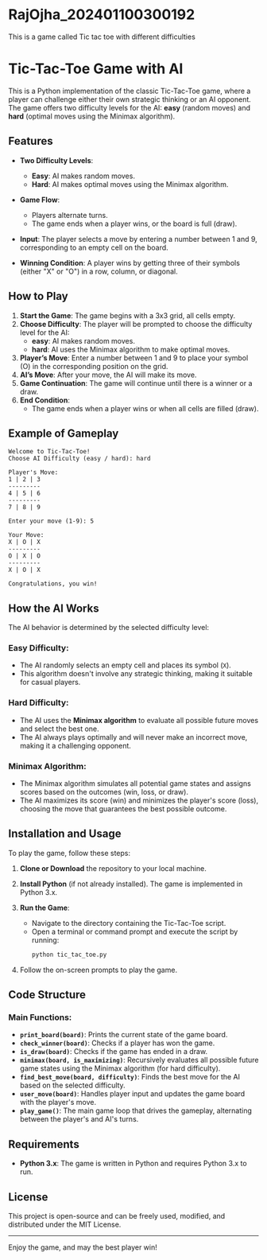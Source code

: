 # RajOjha_202401100300192
This is a game called Tic tac toe with different difficulties
# Tic-Tac-Toe Game with AI

This is a Python implementation of the classic Tic-Tac-Toe game, where a player can challenge either their own strategic thinking or an AI opponent. The game offers two difficulty levels for the AI: **easy** (random moves) and **hard** (optimal moves using the Minimax algorithm).

## Features

- **Two Difficulty Levels**:
  - **Easy**: AI makes random moves.
  - **Hard**: AI makes optimal moves using the Minimax algorithm.
  
- **Game Flow**:
  - Players alternate turns.
  - The game ends when a player wins, or the board is full (draw).
  
- **Input**: The player selects a move by entering a number between 1 and 9, corresponding to an empty cell on the board.
  
- **Winning Condition**: A player wins by getting three of their symbols (either "X" or "O") in a row, column, or diagonal.

## How to Play

1. **Start the Game**: The game begins with a 3x3 grid, all cells empty.
2. **Choose Difficulty**: The player will be prompted to choose the difficulty level for the AI:
   - **easy**: AI makes random moves.
   - **hard**: AI uses the Minimax algorithm to make optimal moves.
3. **Player’s Move**: Enter a number between 1 and 9 to place your symbol (O) in the corresponding position on the grid.
4. **AI’s Move**: After your move, the AI will make its move.
5. **Game Continuation**: The game will continue until there is a winner or a draw.
6. **End Condition**:
   - The game ends when a player wins or when all cells are filled (draw).

## Example of Gameplay

```
Welcome to Tic-Tac-Toe!
Choose AI Difficulty (easy / hard): hard

Player's Move:
1 | 2 | 3
---------
4 | 5 | 6
---------
7 | 8 | 9

Enter your move (1-9): 5

Your Move:
X | O | X
---------
O | X | O
---------
X | O | X

Congratulations, you win!
```

## How the AI Works

The AI behavior is determined by the selected difficulty level:

### **Easy Difficulty**:
- The AI randomly selects an empty cell and places its symbol (`X`).
- This algorithm doesn't involve any strategic thinking, making it suitable for casual players.

### **Hard Difficulty**:
- The AI uses the **Minimax algorithm** to evaluate all possible future moves and select the best one.
- The AI always plays optimally and will never make an incorrect move, making it a challenging opponent.

### **Minimax Algorithm**:
- The Minimax algorithm simulates all potential game states and assigns scores based on the outcomes (win, loss, or draw).
- The AI maximizes its score (win) and minimizes the player's score (loss), choosing the move that guarantees the best possible outcome.

## Installation and Usage

To play the game, follow these steps:

1. **Clone or Download** the repository to your local machine.

2. **Install Python** (if not already installed). The game is implemented in Python 3.x.

3. **Run the Game**:
   - Navigate to the directory containing the Tic-Tac-Toe script.
   - Open a terminal or command prompt and execute the script by running:
     ```bash
     python tic_tac_toe.py
     ```

4. Follow the on-screen prompts to play the game.

## Code Structure

### Main Functions:
- **`print_board(board)`**: Prints the current state of the game board.
- **`check_winner(board)`**: Checks if a player has won the game.
- **`is_draw(board)`**: Checks if the game has ended in a draw.
- **`minimax(board, is_maximizing)`**: Recursively evaluates all possible future game states using the Minimax algorithm (for hard difficulty).
- **`find_best_move(board, difficulty)`**: Finds the best move for the AI based on the selected difficulty.
- **`user_move(board)`**: Handles player input and updates the game board with the player's move.
- **`play_game()`**: The main game loop that drives the gameplay, alternating between the player's and AI's turns.

## Requirements

- **Python 3.x**: The game is written in Python and requires Python 3.x to run.

## License

This project is open-source and can be freely used, modified, and distributed under the MIT License.

---

Enjoy the game, and may the best player win!
